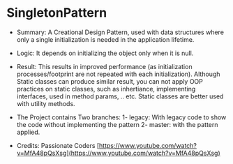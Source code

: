 # SingletonPattern

- Summary: A Creational Design Pattern, used with data structures where only a single initialization is needed in the application lifetime. 
- Logic: It depends on initializing the object only when it is null.
- Result: This results in improved performance (as initialization processes/footprint are not repeated with each initialization).
Although Static classes can produce similar result, you can not apply OOP practices on static classes, such as inhertiance, implementing interfaces, used in method params, .. etc. Static classes are better used with utility methods.

- The Project contains Two branches:
      1- legacy: With legacy code to show the code without implementing the pattern 
      2- master: with the pattern applied.
- Credits: 
Passionate Coders
[https://www.youtube.com/watch?v=MfA48pQsXsg](https://www.youtube.com/watch?v=MfA48pQsXsg)
